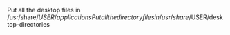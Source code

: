 Put all the desktop files in /usr/share/$USER/applications   
Put all the directory files in /usr/share/$USER/desktop-directories
